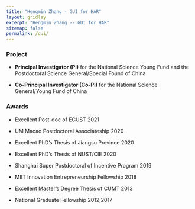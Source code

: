 ```yaml
---
title: "Hengmin Zhang - GUI for HAR"
layout: gridlay
excerpt: "Hengmin Zhang -- GUI for HAR"
sitemap: false
permalink: /gui/
---
```



### Project

-  **Principal Investigator (PI)** for the National Science Young Fund and the Postdoctoral Science General/Special Found of China

-  **Co-Principal Investigator (Co-PI)** for the National Science General/Young Fund of China

### Awards 

-  Excellent Post-doc of ECUST 2021

-  UM Macao Postdoctoral Associateship 2020 

-  Excellent PhD’s Thesis of Jiangsu Province 2020

-  Excellent PhD’s Thesis of NUST/CIE 2020

-  Shanghai Super Postdoctoral of Incentive Program 2019

-  MIIT Innovation Entrepreneurship Fellowship 2018

-  Excellent Master’s Degree Thesis of CUMT 2013

-  National Graduate Fellowship 2012,2017
 